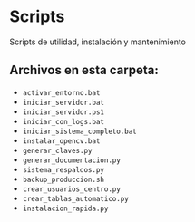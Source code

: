 # Scripts

Scripts de utilidad, instalación y mantenimiento

## Archivos en esta carpeta:

- `activar_entorno.bat`
- `iniciar_servidor.bat`
- `iniciar_servidor.ps1`
- `iniciar_con_logs.bat`
- `iniciar_sistema_completo.bat`
- `instalar_opencv.bat`
- `generar_claves.py`
- `generar_documentacion.py`
- `sistema_respaldos.py`
- `backup_produccion.sh`
- `crear_usuarios_centro.py`
- `crear_tablas_automatico.py`
- `instalacion_rapida.py`
